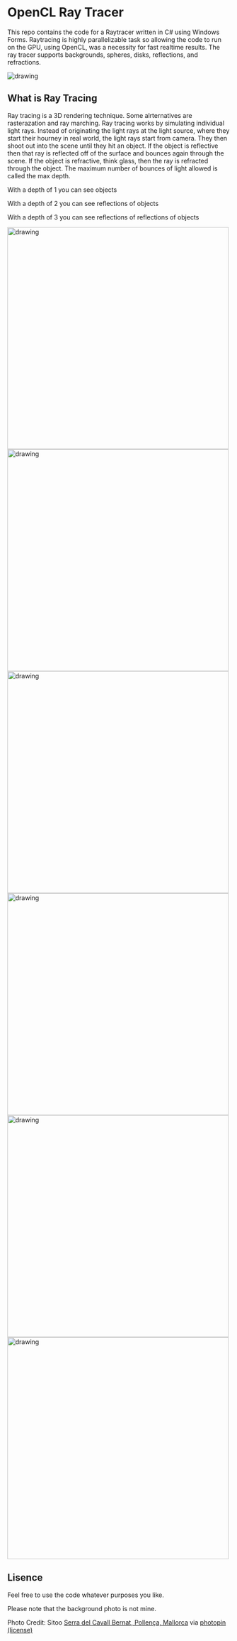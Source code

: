 # OpenCL Ray Tracer

This repo contains the code for a Raytracer written in C# using Windows Forms. Raytracing is highly parallelizable task so allowing the code to run on the GPU, using OpenCL, was a necessity for fast realtime results. The ray tracer supports backgrounds, spheres, disks, reflections, and refractions.

<img src="https://i.imgur.com/MirRgbT.png" alt="drawing"/>

## What is Ray Tracing

Ray tracing is a 3D rendering technique. Some alrternatives are rasterazation and ray marching. Ray tracing works by simulating individual light rays. Instead of originating the light rays at the light source, where they start their hourney in real world, the light rays start from camera. They then shoot out into the scene until they hit an object. If the object is reflective then that ray is reflected off of the surface and bounces again through the scene. If the object is refractive, think glass, then the ray is refracted through the object. The maximum number of bounces of light allowed is called the max depth.

With a depth of 1 you can see objects 

With a depth of 2 you can see reflections of objects 

With a depth of 3 you can see reflections of reflections of objects 

<img src="https://i.imgur.com/vFPRXtK.png" alt="drawing" width="500"/>
<img src="https://i.imgur.com/snGcC5M.png" alt="drawing" width="500"/>
<img src="https://i.imgur.com/fyDcyYl.png" alt="drawing" width="500"/>
<img src="https://i.imgur.com/71oleRr.png" alt="drawing" width="500"/>
<img src="https://i.imgur.com/s8t9RxR.png" alt="drawing" width="500"/>
<img src="https://i.imgur.com/QbZMhBt.png" alt="drawing" width="500"/>

## Lisence

Feel free to use the code whatever purposes you like.

Please note that the background photo is not mine.

Photo Credit: Sitoo <a href="http://www.flickr.com/photos/7470842@N04/49659142176">Serra del Cavall Bernat, Pollença, Mallorca</a> via <a href="http://photopin.com">photopin</a> <a href="https://creativecommons.org/licenses/by-nc-nd/2.0/">(license)</a>
